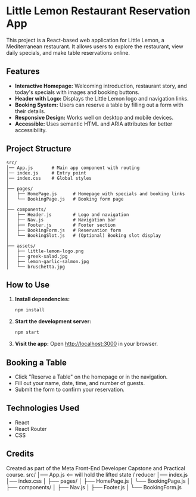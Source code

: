 # Little Lemon Restaurant Reservation App

This project is a React-based web application for Little Lemon, a Mediterranean restaurant. It allows users to explore the restaurant, view daily specials, and make table reservations online.

## Features

- **Interactive Homepage:** Welcoming introduction, restaurant story, and today's specials with images and booking buttons.
- **Header with Logo:** Displays the Little Lemon logo and navigation links.
- **Booking System:** Users can reserve a table by filling out a form with their details.
- **Responsive Design:** Works well on desktop and mobile devices.
- **Accessible:** Uses semantic HTML and ARIA attributes for better accessibility.

## Project Structure

```
src/
│── App.js       # Main app component with routing
│── index.js     # Entry point
│── index.css    # Global styles
│
├── pages/
│   ├── HomePage.js      # Homepage with specials and booking links
│   └── BookingPage.js   # Booking form page
│
├── components/
│   ├── Header.js        # Logo and navigation
│   ├── Nav.js           # Navigation bar
│   ├── Footer.js        # Footer section
│   ├── BookingForm.js   # Reservation form
│   └── BookingSlot.js   # (Optional) Booking slot display
│
├── assets/
│   ├── little-lemon-logo.png
│   ├── greek-salad.jpg
│   ├── lemon-garlic-salmon.jpg
│   └── bruschetta.jpg
```

## How to Use

1. **Install dependencies:**
	```sh
	npm install
	```
2. **Start the development server:**
	```sh
	npm start
	```
3. **Visit the app:** Open [http://localhost:3000](http://localhost:3000) in your browser.

## Booking a Table

- Click "Reserve a Table" on the homepage or in the navigation.
- Fill out your name, date, time, and number of guests.
- Submit the form to confirm your reservation.

## Technologies Used

- React
- React Router
- CSS

## Credits

Created as part of the Meta Front-End Developer Capstone and Practical course.
src/
│── App.js       <-- will hold the lifted state / reducer
│── index.js
│── index.css
│
├── pages/
│   ├── HomePage.js
│   └── BookingPage.js
│
├── components/
│   ├── Nav.js
│   ├── Footer.js
│   └── BookingForm.js
